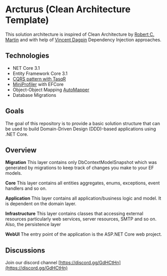 

# Arcturus (Clean Architecture Template)

This solution architecture is inspired of Clean Architecture by [Robert C. Martin](ttps://blog.cleancoder.com/uncle-bob/2012/08/13/the-clean-architecture.html) and with help of [Vincent Dagpin](https://github.com/vgdagpin)  Dependency Injection approaches.

## Technologies

- NET Core 3.1
- Entity Framework Core 3.1
- [CQRS pattern with TasqR](https://www.nuget.org/packages/TasqR/)
- [MiniProfiler](https://www.nuget.org/packages/MiniProfiler.AspNetCore/) with EFCore
- Object-Object Mapping [AutoMapper](https://www.nuget.org/packages/AutoMapper/)
- Database Migrations


##  Goals
The goal of this repository is to provide a basic solution structure that can be used to build Domain-Driven Design (DDD)-based applications using .NET Core. 

##  Overview
**Migration**
This layer contains only DbContextModelSnapshot which was generated by migrations to keep track of changes you make to your EF models.

**Core**
This layer contains all entities aggregates, enums, exceptions, event handlers and so on.

**Application**
This layer contains all application/business logic and model. It is dependent on the domain layer.

**Infrastructure**
This layer contains classes that accessing external resources particularly web services, server resources, SMTP and so on. Also, the persistence layer

**WebUI**
The entry point of the application is the ASP.NET Core web project.

## Discussions
Join our discord channel [https://discord.gg/GdHCtHn](https://discord.gg/GdHCtHn)